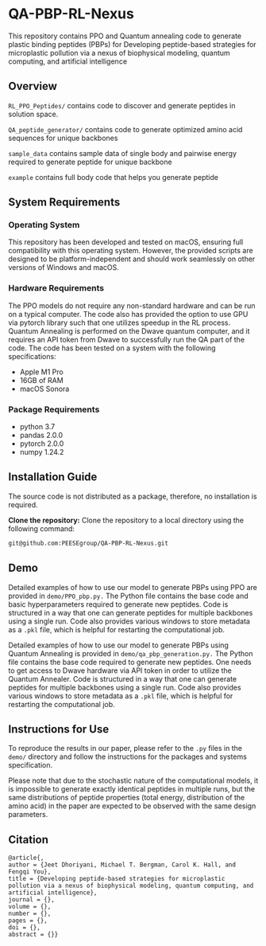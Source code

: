 # QA-PBP-RL-Nexus
This repository contains PPO and Quantum annealing code to generate plastic binding peptides (PBPs) for Developing peptide-based strategies for microplastic pollution via a nexus of biophysical modeling, quantum computing, and artificial intelligence

## Overview
`RL_PPO_Peptides/` contains code to discover and generate peptides in solution space.

`QA_peptide_generator/` contains code to generate optimized amino acid sequences for unique backbones

`sample_data` contains sample data of single body and pairwise energy required to generate peptide for unique backbone

`example`  contains full body code that helps you generate peptide

## System Requirements
### Operating System
This repository has been developed and tested on macOS, ensuring full compatibility with this operating system. However, the provided scripts are designed to be platform-independent and should work seamlessly on other versions of Windows and macOS.

### Hardware Requirements
The PPO models do not require any non-standard hardware and can be run on a typical computer. The code also has provided the option to use GPU via pytorch library such that one utilizes speedup in the RL process. Quantum Annealing is performed on the Dwave quantum computer, and it requires an API token from Dwave to successfully run the QA part of the code. The code has been tested on a system with the following specifications: 

- Apple M1 Pro
- 16GB of RAM
- macOS Sonora

### Package Requirements
- python 3.7
- pandas 2.0.0
- pytorch 2.0.0
- numpy 1.24.2

## Installation Guide
The source code is not distributed as a package, therefore, no installation is required.

**Clone the repository:** Clone the repository to a local directory using the following command:

```sh
git@github.com:PEESEgroup/QA-PBP-RL-Nexus.git
```
## Demo
Detailed examples of how to use our model to generate PBPs using PPO are provided in `demo/PPO_pbp.py.` The Python file contains the base code and basic hyperparameters required to generate new peptides. Code is structured in a way that one can generate peptides for multiple backbones using a single run. Code also provides various windows to store metadata as a `.pkl` file, which is helpful for restarting the computational job. 

Detailed examples of how to use our model to generate PBPs using Quantum Annealing is provided in `demo/qa_pbp_generation.py.` The Python file contains the base code required to generate new peptides. One needs to get access to Dwave hardware via API token in order to utilize the Quantum Annealer. Code is structured in a way that one can generate peptides for multiple backbones using a single run. Code also provides various windows to store metadata as a `.pkl` file, which is helpful for restarting the computational job. 

## Instructions for Use
To reproduce the results in our paper, please refer to the `.py` files in the `demo/` directory and follow the instructions for the packages and systems specification.

Please note that due to the stochastic nature of the computational models, it is impossible to generate exactly identical peptides in multiple runs, but the same distributions of peptide properties (total energy, distribution of the amino acid) in the paper are expected to be observed with the same design parameters. 
## Citation

```
@article{,
author = {Jeet Dhoriyani, Michael T. Bergman, Carol K. Hall, and Fengqi You},
title = {Developing peptide-based strategies for microplastic pollution via a nexus of biophysical modeling, quantum computing, and artificial intelligence},
journal = {},
volume = {},
number = {},
pages = {},
doi = {},
abstract = {}}
```
